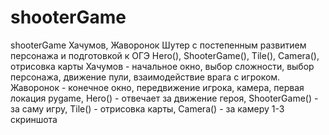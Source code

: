 # shooterGame

shooterGame
Хачумов, Жаворонок
Шутер с постепенным развитием персонажа и подготовкой к ОГЭ
Hero(), ShooterGame(), Tile(), Camera(), отрисовка карты
Хачумов - начальное окно, выбор сложности, выбор персонажа, движение пули, взаимодействие врага с игроком. Жаворонок - конечное окно, передвижение игрока, камера, первая локация
pygame, Hero() - отвечает за движение героя, ShooterGame() - за саму игру, Tile() - отрисовка карты, Camera() - за камеру
1-3 скриншота

